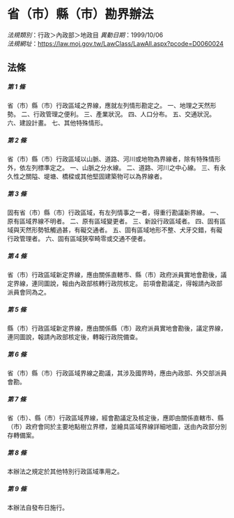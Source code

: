 # 省（市）縣（市）勘界辦法

*法規類別*：行政＞內政部＞地政目
*異動日期*：1999/10/06  
*法規網址*：https://law.moj.gov.tw/LawClass/LawAll.aspx?pcode=D0060024



## 法條
##### 第 1 條
省（市）縣（市）行政區域之界線，應就左列情形勘定之。
一、地理之天然形勢。
二、行政管理之便利。
三、產業狀況。
四、人口分布。
五、交通狀況。
六、建設計畫。
七、其他特殊情形。

##### 第 2 條
省（市）縣（市）行政區域以山脈、道路、河川或地物為界線者，除有特殊情形外，依左列標準定之。
一、山脈之分水線。
二、道路、河川之中心線。
三、有永久性之關隘、堤塘、橋樑或其他堅固建築物可以為界線者。

##### 第 3 條
固有省（市）縣（市）行政區域，有左列情事之一者，得重行勘議新界線。
一、原有區域界線不明者。
二、原有區域變更者。
三、新設行政區域者。
四、固有區域與天然形勢牴觸過甚，有礙交通者。
五、固有區域地形不整、犬牙交錯，有礙行政管理者。
六、固有區域狹窄畸零或交通不便者。

##### 第 4 條
省（市）行政區域新定界線，應由關係直轄市、縣（市）政府派員實地會勘後，議定界線，連同圖說，報由內政部核轉行政院核定。
前項會勘議定，得報請內政部派員會同為之。

##### 第 5 條
縣（市）行政區域新定界線，應由關係縣（市）政府派員實地會勘後，議定界線，連同圖說，報請內政部核定後，轉報行政院備查。

##### 第 6 條
省（市）縣（市）行政區域界線之勘議，其涉及國界時，應由內政部、外交部派員會勘。

##### 第 7 條
省（市）、縣（市）行政區域界線，經會勘議定及核定後，應即由關係直轄市、縣（市）政府會同於主要地點樹立界標，並繪具區域界線詳細地圖，送由內政部分別存轉備案。

##### 第 8 條
本辦法之規定於其他特別行政區域準用之。

##### 第 9 條
本辦法自發布日施行。


